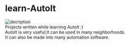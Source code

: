 # learn-AutoIt
![decription](https://img.shields.io/badge/IceAbyss-AutoIt-blue)  
Projects written while learning Autolt :)  
AutoIt is very useful;It can be used in many neighborhoods.  
It can also be made into many automation software.  
